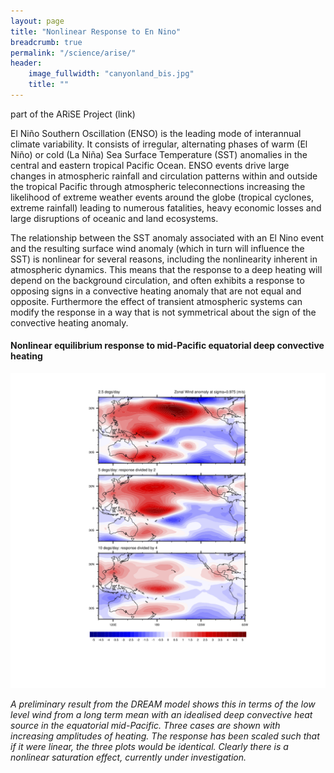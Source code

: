 ```yaml
---
layout: page
title: "Nonlinear Response to En Nino"
breadcrumb: true
permalink: "/science/arise/"
header:
    image_fullwidth: "canyonland_bis.jpg"
    title: ""
---
```


part of the ARiSE Project (link)

El Niño Southern Oscillation (ENSO) is the leading mode of interannual climate variability. It consists of irregular, alternating phases of warm (El Niño) or cold (La Niña) Sea Surface Temperature (SST) anomalies in the central and eastern tropical Pacific Ocean. ENSO events drive large changes in atmospheric rainfall and circulation patterns within and outside the tropical Pacific through atmospheric teleconnections increasing the likelihood of extreme weather events around the globe (tropical cyclones, extreme rainfall) leading to numerous fatalities, heavy economic losses and large disruptions of oceanic and land ecosystems. 

The relationship between the SST anomaly associated with an El Nino event and the resulting surface wind anomaly (which in turn will influence the SST) is nonlinear for several reasons, including the nonlinearity inherent in atmospheric dynamics. This means that the response to a deep heating will depend on the background circulation, and often exhibits a response to opposing signs in a convective heating anomaly that are not equal and opposite. Furthermore the effect of transient atmospheric systems can modify the response in a way that is not symmetrical about the sign of the convective heating anomaly.

#### Nonlinear equilibrium response to mid-Pacific equatorial deep convective heating

   ![ARiSE result](/images/ARiSE_U975_V2.png)

*A preliminary result from the DREAM model shows this in terms of the low level wind from a long term mean with an idealised deep convective heat source in the equatorial mid-Pacific. Three cases are shown with increasing amplitudes of heating. The response has been scaled such that if it were linear, the three plots would be identical. Clearly there is a nonlinear saturation effect, currently under investigation.*
